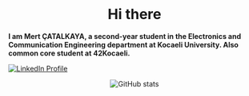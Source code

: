 # &nbsp;<h1 align="center">Hi there </h1>


**I am Mert ÇATALKAYA, a second-year student in the Electronics and Communication Engineering department at Kocaeli University. Also common core student at 42Kocaeli.**

[![LinkedIn Profile](https://img.shields.io/badge/LinkedIn-0077B5?style=for-the-badge&logo=linkedin&logoColor=white)](https://www.linkedin.com/in/mertcatalkaya/)



<p align="center">
  <img src="https://github-readme-stats.vercel.app/api?username=MertCatalkaya&show_icons=true&theme=dark" alt="GitHub stats" />
</p>







